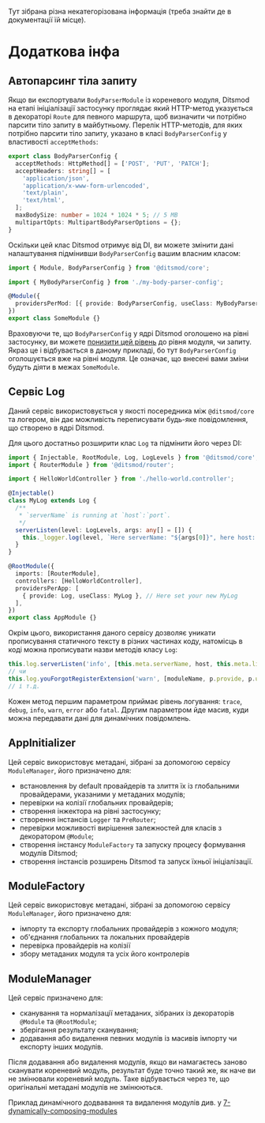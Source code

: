 Тут зібрана різна некатегорізована інформація (треба знайти де в документації їй місце).

# Додаткова інфа

## Автопарсинг тіла запиту

Якщо ви експортували `BodyParserModule` із кореневого модуля, Ditsmod на етапі ініціалізації
застосунку проглядає який HTTP-метод указується в декораторі `Route` для певного маршрута, щоб
визначити чи потрібно парсити тіло запиту в майбутньому. Перелік HTTP-методів, для яких потрібно
парсити тіло запиту, указано в класі `BodyParserConfig` у властивості `acceptMethods`:

```ts
export class BodyParserConfig {
  acceptMethods: HttpMethod[] = ['POST', 'PUT', 'PATCH'];
  acceptHeaders: string[] = [
    'application/json',
    'application/x-www-form-urlencoded',
    'text/plain',
    'text/html',
  ];
  maxBodySize: number = 1024 * 1024 * 5; // 5 MB
  multipartOpts: MultipartBodyParserOptions = {};
}
```

Оскільки цей клас Ditsmod отримує від DI, ви можете змінити дані налаштування підмінивши
`BodyParserConfig` вашим власним класом:

```ts
import { Module, BodyParserConfig } from '@ditsmod/core';

import { MyBodyParserConfig } from './my-body-parser-config';

@Module({
  providersPerMod: [{ provide: BodyParserConfig, useClass: MyBodyParserConfig }],
})
export class SomeModule {}
```

Враховуючи те, що `BodyParserConfig` у ядрі Ditsmod оголошено на рівні застосунку, ви можете
[понизити цей рівень][127] до рівня модуля, чи запиту. Якраз це і відбувається в даному
прикладі, бо тут `BodyParserConfig` оголошується вже на рівні модуля. Це означає, що внесені
вами зміни будуть діяти в межах `SomeModule`.

## Сервіс Log

Даний сервіс використовується у якості посередника між `@ditsmod/core` та логером, він
дає можливість переписувати будь-яке повідомлення, що створено в ядрі Ditsmod.

Для цього достатньо розширити клас `Log` та підмінити його через DI:

```ts
import { Injectable, RootModule, Log, LogLevels } from '@ditsmod/core';
import { RouterModule } from '@ditsmod/router';

import { HelloWorldController } from './hello-world.controller';

@Injectable()
class MyLog extends Log {
  /**
   * `serverName` is running at `host`:`port`.
   */
  serverListen(level: LogLevels, args: any[] = []) {
    this._logger.log(level, `Here serverName: "${args[0]}", here host: "${args[1]}", and here port: "${args[2]}"`);
  }
}

@RootModule({
  imports: [RouterModule],
  controllers: [HelloWorldController],
  providersPerApp: [
    { provide: Log, useClass: MyLog }, // Here set your new MyLog
  ],
})
export class AppModule {}
```

Окрім цього, використання даного сервісу дозволяє уникати прописування статичного тексту в різних
частинах коду, натомісць в коді можна прописувати назви методів класу `Log`:

```ts
this.log.serverListen('info', [this.meta.serverName, host, this.meta.listenOptions.port]);
// чи
this.log.youForgotRegisterExtension('warn', [moduleName, p.provide, p.useClass.name]);
// і т.д.
```

Кожен метод першим параметром приймає рівень логування: `trace`, `debug`, `info`, `warn`, `error`
або `fatal`. Другим параметром йде масив, куди можна передавати дані для динамічних повідомлень.

## AppInitializer

Цей сервіс використовує метадані, зібрані за допомогою сервісу `ModuleManager`, його
призначено для:

- встановлення by default провайдерів та злиття їх із глобальними провайдерами, указаними у метаданих
модулів;
- перевірки на колізії глобальних провайдерів;
- створення інжектора на рівні застосунку;
- створення інстансів `Logger` та `PreRouter`;
- перевірки можливості вирішення залежностей для класів з декоратором `@Module`;
- створення інстансу `ModuleFactory` та запуску процесу формування модулів Ditsmod;
- створення інстансів розширень Ditsmod та запуск їхньої ініціалізації.

## ModuleFactory

Цей сервіс використовує метадані, зібрані за допомогою сервісу `ModuleManager`, його
призначено для:

- імпорту та експорту глобальних провайдерів з кожного модуля;
- об'єднання глобальних та локальних провайдерів
- перевірка провайдерів на колізії
- збору метаданих модуля та усіх його контролерів

## ModuleManager

Цей сервіс призначено для:

- сканування та нормалізації метаданих, зібраних із декораторів `@Module` та `@RootModule`;
- зберігання результату сканування;
- додавання або видалення певних модулів із масивів імпорту чи експорту інших модулів.

Після додавання або видалення модулів, якщо ви намагаєтесь заново сканувати кореневий модуль,
результат буде точно такий же, як наче ви не змінювали кореневий модуль. Таке відбувається
через те, що оригінальні метадані модулів не змінюються.

Приклад динамічного додвавання та видалення модулів див. у [7-dynamically-composing-modules](../examples/dynamically-composing-modules)

[127]: ./dependency-injection#пріоритетність-провайдерів
